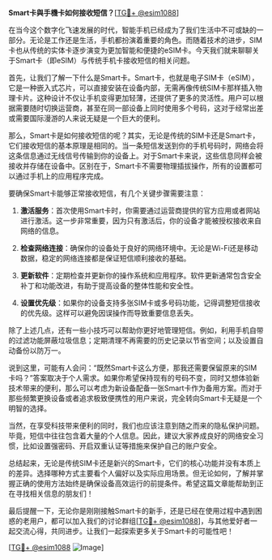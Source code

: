 **Smart卡與手機卡如何接收短信？**[[TG💪+ @esim1088](https://t.me/s/esim1088)]

在当今这个数字化飞速发展的时代，智能手机已经成为了我们生活中不可或缺的一部分。无论是工作还是生活，手机都扮演着重要的角色。而随着技术的进步，SIM卡也从传统的实体卡逐步演变为更加智能和便捷的eSIM卡。今天我们就来聊聊关于Smart卡（即eSIM）与传统手机卡接收短信的相关问题。

首先，让我们了解一下什么是Smart卡。Smart卡，也就是电子SIM卡（eSIM），它是一种嵌入式芯片，可以直接安装在设备内部，无需再像传统SIM卡那样插入物理卡片。这种设计不仅让手机变得更加轻薄，还提供了更多的灵活性。用户可以根据需要随时切换运营商，甚至在同一部设备上同时使用多个号码，这对于经常出差或需要国际漫游的人来说无疑是一个巨大的便利。

那么，Smart卡是如何接收短信的呢？其实，无论是传统的SIM卡还是Smart卡，它们接收短信的基本原理是相同的。当一条短信发送到你的手机号码时，网络会将这条信息通过无线信号传输到你的设备上。对于Smart卡来说，这些信息同样会被接收并存储在设备中。区别在于，Smart卡不需要物理插拔操作，所有的设置都可以通过手机上的应用程序完成。

要确保Smart卡能够正常接收短信，有几个关键步骤需要注意：

1. **激活服务**：首次使用Smart卡时，你需要通过运营商提供的官方应用或者网站进行激活。这一步非常重要，因为只有激活后，你的设备才能被授权接收来自网络的信息。
   
2. **检查网络连接**：确保你的设备处于良好的网络环境中。无论是Wi-Fi还是移动数据，稳定的网络连接都是保证短信顺利接收的基础。

3. **更新软件**：定期检查并更新你的操作系统和应用程序。软件更新通常包含安全补丁和功能改进，有助于提高设备的整体性能和安全性。

4. **设置优先级**：如果你的设备支持多张SIM卡或多号码功能，记得调整短信接收的优先级。这样可以避免因误操作而导致重要信息丢失。

除了上述几点，还有一些小技巧可以帮助你更好地管理短信。例如，利用手机自带的过滤功能屏蔽垃圾信息；定期清理不再需要的历史记录以节省空间；以及设置自动备份以防万一。

说到这里，可能有人会问：“既然Smart卡这么方便，那我还需要保留原来的SIM卡吗？”答案取决于个人需求。如果你希望保持现有的号码不变，同时又想体验新技术带来的便利，那么可以考虑为新设备配备一张Smart卡作为备用方案。而对于那些频繁更换设备或者追求极致便携性的用户来说，完全转向Smart卡无疑是一个明智的选择。

当然，在享受科技带来便利的同时，我们也应该注意到随之而来的隐私保护问题。毕竟，短信中往往包含着大量的个人信息。因此，建议大家养成良好的网络安全习惯，比如设置强密码、开启双重认证等措施来保护自己的账户安全。

总结起来，无论是传统SIM卡还是新兴的Smart卡，它们的核心功能并没有本质上的差异。选择哪种方式主要看个人偏好以及实际应用场景。但无论如何，了解并掌握正确的使用方法始终是确保设备高效运行的前提条件。希望这篇文章能帮助到正在寻找相关信息的朋友们！

最后提醒一下，无论你是刚刚接触Smart卡的新手，还是已经在使用过程中遇到困惑的老用户，都可以加入我们的讨论群组[[TG💪+ @esim1088](https://t.me/s/esim1088)]，与其他爱好者一起交流心得，共同进步。让我们一起探索更多关于Smart卡的可能性吧！

[[TG💪+ @esim1088](https://t.me/s/esim1088) ![Image](https://i.postimg.cc/4NQfJmqS/Snipaste-2025-05-13-00-14-12.png)]